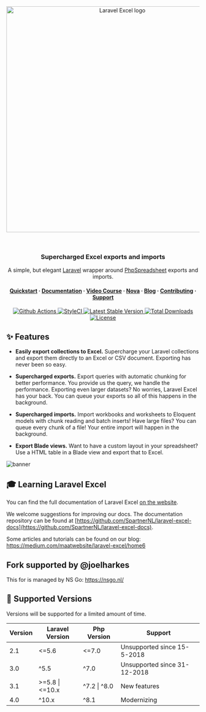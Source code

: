<br />
<br />
<p align="center">
  <!-- XMAS: https://user-images.githubusercontent.com/7728097/146406114-a5f5e13a-e2ee-47a2-9bf9-ad43cdbdf200.png-->
<img width="589" src="https://user-images.githubusercontent.com/7728097/143205384-af3c73a8-0253-45f3-b5ac-28a335dddb87.png" alt="Laravel Excel logo">
</p>
<br />


<h3 align="center">Supercharged Excel exports and imports</h3>

<p align="center">
  A simple, but elegant <a href="https://laravel.com" target="_blank">Laravel</a> wrapper around <a href="https://phpspreadsheet.readthedocs.io/" target="_blank">PhpSpreadsheet</a>
exports and imports.
</p>

<h4 align="center">
  <a href="https://docs.laravel-excel.com/3.1/exports/">Quickstart</a>
  <span> · </span>
  <a href="https://docs.laravel-excel.com/3.1/getting-started/">Documentation</a>
  <span> · </span>
  <a href="https://course.laravel-excel.com">Video Course</a>
  <span> · </span>
  <a href="https://github.com/SpartnerNL/Laravel-Nova-Excel">Nova</a>
  <span> · </span>
  <a href="https://medium.com/maatwebsite/laravel-excel/home">Blog</a>
  <span> · </span>
  <a href="https://docs.laravel-excel.com/3.1/getting-started/contributing.html">Contributing</a>
  <span> · </span>
  <a href="https://docs.laravel-excel.com/3.1/getting-started/support.html">Support</a>
</h4>

<p align="center">
  <a href="https://github.com/SpartnerNL/Laravel-Excel/actions">
    <img src="https://github.com/Maatwebsite/Laravel-Excel/workflows/Run%20tests/badge.svg?branch=3.1" alt="Github Actions">
  </a>

  <a href="https://styleci.io/repos/14259390">
    <img src="https://styleci.io/repos/14259390/shield?branch=3.1" alt="StyleCI">
  </a>

   <a href="https://packagist.org/packages/maatwebsite/excel">
      <img src="https://poser.pugx.org/maatwebsite/excel/v/stable.png" alt="Latest Stable Version">
  </a>

  <a href="https://packagist.org/packages/maatwebsite/excel">
      <img src="https://poser.pugx.org/maatwebsite/excel/downloads.png" alt="Total Downloads">
  </a>

  <a href="https://packagist.org/packages/maatwebsite/excel">
    <img src="https://poser.pugx.org/maatwebsite/excel/license.png" alt="License">
  </a>
</p>

## ✨ Features

- **Easily export collections to Excel.** Supercharge your Laravel collections and export them directly to an Excel or CSV document. Exporting has never been so easy.

- **Supercharged exports.** Export queries with automatic chunking for better performance. You provide us the query, we handle the performance. Exporting even larger datasets? No worries, Laravel Excel has your back. You can queue your exports so all of this happens in the background.

- **Supercharged imports.** Import workbooks and worksheets to Eloquent models with chunk reading and batch inserts! Have large files? You can queue every chunk of a file! Your entire import will happen in the background.

- **Export Blade views.** Want to have a custom layout in your spreadsheet? Use a HTML table in a Blade view and export that to Excel.

![banner](https://user-images.githubusercontent.com/7728097/57463977-2263fc80-727c-11e9-833d-669d816fb7fb.jpg)
<br>

## 🎓 Learning Laravel Excel

You can find the full documentation of Laravel Excel [on the website](https://docs.laravel-excel.com).

We welcome suggestions for improving our docs. The documentation repository can be found at [https://github.com/SpartnerNL/laravel-excel-docs](https://github.com/SpartnerNL/laravel-excel-docs).

Some articles and tutorials can be found on our blog: https://medium.com/maatwebsite/laravel-excel/home6

## Fork supported by @joelharkes

This for is managed by NS Go: https://nsgo.nl/

## :wrench: Supported Versions

Versions will be supported for a limited amount of time.

| Version | Laravel Version | Php Version  | Support                      |
|---------|-----------------|--------------|------------------------------|
| 2.1     | <=5.6           | <=7.0        | Unsupported since 15-5-2018  |
| 3.0     | ^5.5            | ^7.0         | Unsupported since 31-12-2018 |
| 3.1     | >=5.8 \| <=10.x | ^7.2 \| ^8.0 | New features                 |
| 4.0     | ^10.x           | ^8.1         | Modernizing                  |
